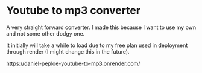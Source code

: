 # Youtube to mp3 converter
A very straight forward converter. I made this because I want to use my own and not some other dodgy one.

It initially will take a while to load due to my free plan used in deployment through render (I might change this in the future).

https://daniel-peploe-youtube-to-mp3.onrender.com/
